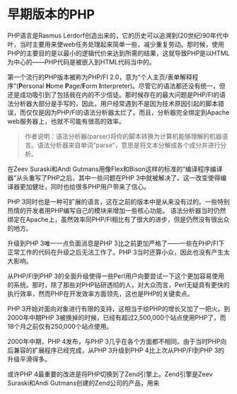 # 早期版本的PHP

PHP语言是Rasmus Lerdorf创造出来的，它的历史可以追溯到(20世纪)90年代中叶，当时主要用来使web任务处理起来简单一些，减少重复劳动。那时候，使用PHP的主要目的是以最小的逻辑代价来达到所需的结果，这就导致PHP是以HTML为中心的——PHP代码是被嵌入到HTML代码当中的。

第一个流行的PHP版本被称为PHP/FI 2.0，意为“个人主页/表单解释程序”(**P**ersonal **H**ome **P**age/**F**orm **I**nterpreter)。尽管它的语法都还没有统一，但还是成功吸引到了包括我在内的不少信徒。那时候存在的最大问题是PHP/FI的语法分析器大部分是手写的，因此，用户经常遇到不是因为技术原因引起的脚本错误，而仅仅是因为PHP/FI的语法分析器太烂了。而且，分析器完全绑定到Apache web服务器上，也就不可能有很高的效率。

> 作者说明：语法分析器(parser)将你的脚本转换为计算机能够理解的机器语言。语法分析器来自单词“parse”，意思是将文本分解成各个成分并进行分析。

在Zeev Suraski和Andi Gutmans用像Flex和Bison这样的标准的“编译程序编译器”从头重写了PHP之后，其中一些问题在PHP 3中就被解决了。这一改变使得编译器更加健壮，同时也给很多PHP用户带来了信心。

PHP 3同时也是一种可扩展的语言，这在之前的版本中是从来没有过的。一些特别热情的开发者用PHP编写自己的模块来增加一些核心功能。
语法分析器当时仍然绑定在Apache上，虽然效率同PHP/FI相比有了很大的进步，但是仍然没有很出众的地方。

升级到PHP 3唯一一点负面消息是PHP 3比之前更加严格了——一些在PHP/FI下正常工作的代码在升级之后无法工作了。PHP 3当时还算小众，因此也没有产生太大影响。

从PHP/FI到PHP 3的全面升级使得一些Perl用户向要尝试一下这个更加容易使用的系统。那时，除了那些对PHP钻研透彻的人，对大众而言，Perl无疑具有更快的执行效率，然而PHP在开发效率方面领先，这也是PHP的关键卖点。

PHP 3开始对面向对象进行有限的支持，这相当于给PHP的增长又加了一把火。到2000年中期PHP 3被换掉的时候，已经有超过2,500,000个站点使用PHP了，而18个月之前仅有250,000个站点使用。

2000年中期，PHP 4发布，与PHP 3几乎在各个方面都不相同。由于当时PHP向后兼容的扩展程序已经完成，从PHP 3升级到PHP 4比上次从PHP/FI到PHP 3的升级平滑得多。

或许PHP 4最重要的改进是将PHP切换到了Zend引擎上。Zend引擎是Zeev Suraski和Andi Gutmans创建的Zend公司的产品，用来
